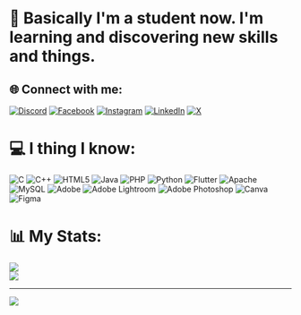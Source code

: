 # 💫 Basically I'm a student now. I'm learning and discovering new skills and things.


## 🌐 Connect with me:
[![Discord](https://img.shields.io/badge/Discord-%237289DA.svg?logo=discord&logoColor=white)](https://discord.gg/ahnafhasan.niloy) [![Facebook](https://img.shields.io/badge/Facebook-%231877F2.svg?logo=Facebook&logoColor=white)](https://facebook.com/ahnafhasan.niloy) [![Instagram](https://img.shields.io/badge/Instagram-%23E4405F.svg?logo=Instagram&logoColor=white)](https://instagram.com/ahnafhasan_niloy) [![LinkedIn](https://img.shields.io/badge/LinkedIn-%230077B5.svg?logo=linkedin&logoColor=white)](https://linkedin.com/in/https://www.linkedin.com/in/ahnaf-hasan-niloy-ba493b274/) [![X](https://img.shields.io/badge/X-black.svg?logo=X&logoColor=white)](https://x.com/@the_ah_niloy) 

# 💻 I thing I know:
![C](https://img.shields.io/badge/c-%2300599C.svg?style=for-the-badge&logo=c&logoColor=white) ![C++](https://img.shields.io/badge/c++-%2300599C.svg?style=for-the-badge&logo=c%2B%2B&logoColor=white) ![HTML5](https://img.shields.io/badge/html5-%23E34F26.svg?style=for-the-badge&logo=html5&logoColor=white) ![Java](https://img.shields.io/badge/java-%23ED8B00.svg?style=for-the-badge&logo=openjdk&logoColor=white) ![PHP](https://img.shields.io/badge/php-%23777BB4.svg?style=for-the-badge&logo=php&logoColor=white) ![Python](https://img.shields.io/badge/python-3670A0?style=for-the-badge&logo=python&logoColor=ffdd54) ![Flutter](https://img.shields.io/badge/Flutter-%2302569B.svg?style=for-the-badge&logo=Flutter&logoColor=white) ![Apache](https://img.shields.io/badge/apache-%23D42029.svg?style=for-the-badge&logo=apache&logoColor=white) ![MySQL](https://img.shields.io/badge/mysql-4479A1.svg?style=for-the-badge&logo=mysql&logoColor=white) ![Adobe](https://img.shields.io/badge/adobe-%23FF0000.svg?style=for-the-badge&logo=adobe&logoColor=white) ![Adobe Lightroom](https://img.shields.io/badge/Adobe%20Lightroom-31A8FF.svg?style=for-the-badge&logo=Adobe%20Lightroom&logoColor=white) ![Adobe Photoshop](https://img.shields.io/badge/adobe%20photoshop-%2331A8FF.svg?style=for-the-badge&logo=adobe%20photoshop&logoColor=white) ![Canva](https://img.shields.io/badge/Canva-%2300C4CC.svg?style=for-the-badge&logo=Canva&logoColor=white) ![Figma](https://img.shields.io/badge/figma-%23F24E1E.svg?style=for-the-badge&logo=figma&logoColor=white)
# 📊 My Stats:
![](https://github-readme-stats.vercel.app/api?username=ahnafhasanniloy&theme=vue-dark&hide_border=false&include_all_commits=false&count_private=false)<br/>
![](https://github-readme-streak-stats.herokuapp.com/?user=ahnafhasanniloy&theme=vue-dark&hide_border=false)<br/>

---
[![](https://visitcount.itsvg.in/api?id=ahnafhasanniloy&icon=2&color=1)](https://visitcount.itsvg.in)

<!-- Proudly created with GPRM ( https://gprm.itsvg.in ) -->
